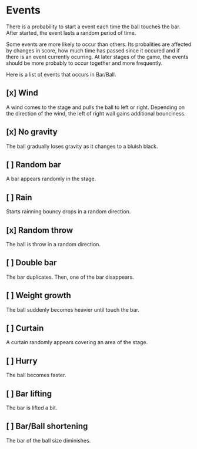 # Events

There is a probability to start a event each time the ball touches the bar. After started, the event lasts a random period of time.

Some events are more likely to occur than others. Its probalities are affected by changes in score, how much time has passed since it occured and if there is an event currently ocurring. At later stages of the game, the events should be more probably to occur together and more frequently.

Here is a list of events that occurs in Bar/Ball.

## [x] Wind

A wind comes to the stage and pulls the ball to left or right. Depending on the direction of the wind, the left of right wall gains additional bounciness.

## [x] No gravity

The ball gradually loses gravity as it changes to a bluish black.

## [ ] Random bar

A bar appears randomly in the stage.

## [ ] Rain

Starts rainning bouncy drops in a random direction.

## [x] Random throw

The ball is throw in a random direction.

## [ ] Double bar

The bar duplicates. Then, one of the bar disappears.

## [ ] Weight growth

The ball suddenly becomes heavier until touch the bar.

## [ ] Curtain

A curtain randomly appears covering an area of the stage.

## [ ] Hurry

The ball becomes faster.

## [ ] Bar lifting

The bar is lifted a bit.

## [ ] Bar/Ball shortening

The bar of the ball size diminishes.
